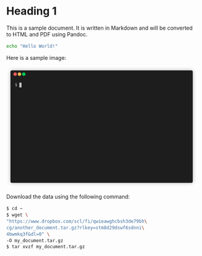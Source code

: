 # Heading 1

This is a sample document. It is written in Markdown and will be converted to HTML and PDF using Pandoc.

```bash
echo "Hello World!"
```

Here is a sample image:

![This is a sample image](includes/fdfecfa3fb73a912094ddd8b5633a80d.gif)

Download the data using the following command:

```bash
$ cd ~
$ wget \
"https://www.dropbox.com/scl/fi/qwieawghcbsh3de79bh\
cg/another_document.tar.gz?rlkey=stm8d29dswf6sdnni\
4bwmkq3f&dl=0" \
-O my_document.tar.gz
$ tar xvzf my_document.tar.gz
```
